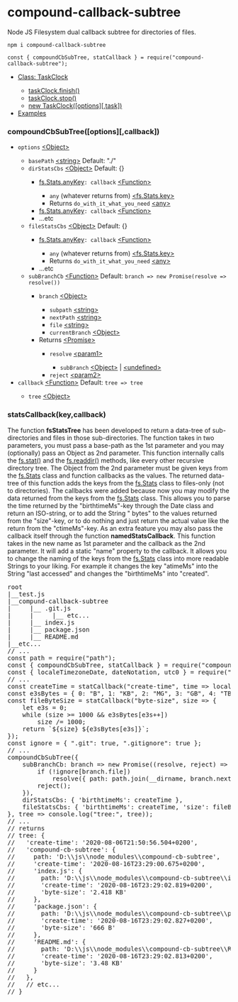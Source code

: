 # compound-callback-subtree
Node JS Filesystem dual callback subtree for directories of files.
<pre><code class="language-javascript">npm i compound-callback-subtree

const { compoundCbSubTree, statCallback } = require("compound-callback-subtree");</code></pre>
<ul>
    <li><a href="https://github.com/BerendKemper/task-clock#class-taskclock">Class: TaskClock</a></li>
    <ul>
        <li><a href="https://github.com/BerendKemper/task-clock#taskclockfinish">taskClock.finish()</a></li>
        <li><a href="https://github.com/BerendKemper/task-clock#taskclockstop">taskClock.stop()</a></li>
        <li><a href="https://github.com/BerendKemper/task-clock#new-taskclockoptionstask">new TaskClock([options][,task])</a></li>
    </ul>
    <li><a href="https://github.com/BerendKemper/task-clock#examples">Examples</a></li>
</ul>
<h3>compoundCbSubTree([options][,callback])</h3>
<ul>
    <li><code>options</code> <a href="https://developer.mozilla.org/en-US/docs/Web/JavaScript/Reference/Global_Objects/Object">&lt;Object&gt;</a></li>
    <ul>
        <li><code>basePath</code> <a href="https://developer.mozilla.org/en-US/docs/Web/JavaScript/Data_structures#String_type">&lt;string&gt;</a> Default: "./"</li>
        <li><code>dirStatsCbs</code> <a href="https://developer.mozilla.org/en-US/docs/Web/JavaScript/Reference/Global_Objects/Object">&lt;Object&gt;</a> Default: {}</li>
        <ul>
            <li><a href="https://nodejs.org/dist/latest-v12.x/docs/api/fs.html#fs_class_fs_stats">fs.Stats.anyKey</a><code>: callback</code> <a href="https://developer.mozilla.org/en-US/docs/Web/JavaScript/Reference/Global_Objects/Function">&lt;Function&gt;</a></li>
            <ul>
                <li><code>any</code> (whatever returns from) <a href="https://nodejs.org/dist/latest-v12.x/docs/api/fs.html#fs_class_fs_stats">&lt;fs.Stats.key&gt;</a></li>
                <li>Returns <code>do_with_it_what_you_need</code> <a href="https://developer.mozilla.org/en-US/docs/Web/JavaScript/Data_structures#Data_types">&lt;any&gt;</a></li>
            </ul>
            <li><a href="https://nodejs.org/dist/latest-v12.x/docs/api/fs.html#fs_class_fs_stats">fs.Stats.anyKey</a><code>: callback</code> <a href="https://developer.mozilla.org/en-US/docs/Web/JavaScript/Reference/Global_Objects/Function">&lt;Function&gt;</a></li>
            <li>...etc</li>
        </ul>
        <li><code>fileStatsCbs</code> <a href="https://developer.mozilla.org/en-US/docs/Web/JavaScript/Reference/Global_Objects/Object">&lt;Object&gt;</a> Default: {}</li>
        <ul>
            <li><a href="https://nodejs.org/dist/latest-v12.x/docs/api/fs.html#fs_class_fs_stats">fs.Stats.anyKey</a><code>: callback</code> <a href="https://developer.mozilla.org/en-US/docs/Web/JavaScript/Reference/Global_Objects/Function">&lt;Function&gt;</a></li>
            <ul>
                <li><code>any</code> (whatever returns from) <a href="https://nodejs.org/dist/latest-v12.x/docs/api/fs.html#fs_class_fs_stats">&lt;fs.Stats.key&gt;</a></li>
                <li>Returns <code>do_with_it_what_you_need</code> <a href="https://developer.mozilla.org/en-US/docs/Web/JavaScript/Data_structures#Data_types">&lt;any&gt;</a></li>
            </ul>
            <li>...etc</li>
        </ul>
        <li><code>subBranchCb</code> <a href="https://developer.mozilla.org/en-US/docs/Web/JavaScript/Reference/Global_Objects/Function">&lt;Function&gt;</a> Default: <code>branch => new Promise(resolve => resolve())</code></li>
        <ul>
            <li><code>branch</code> <a href="https://developer.mozilla.org/en-US/docs/Web/JavaScript/Reference/Global_Objects/Object">&lt;Object&gt;</a></li>
            <ul>
                <li><code>subpath</code> <a href="https://developer.mozilla.org/en-US/docs/Web/JavaScript/Data_structures#String_type">&lt;string&gt;</a></li>
                <li><code>nextPath</code> <a href="https://developer.mozilla.org/en-US/docs/Web/JavaScript/Data_structures#String_type">&lt;string&gt;</a></li>
                <li><code>file</code> <a href="https://developer.mozilla.org/en-US/docs/Web/JavaScript/Data_structures#String_type">&lt;string&gt;</a></li>
                <li><code>currentBranch</code> <a href="https://developer.mozilla.org/en-US/docs/Web/JavaScript/Reference/Global_Objects/Object">&lt;Object&gt;</a></li>
            </ul>
            <li>Returns <a href="https://developer.mozilla.org/en-US/docs/Web/JavaScript/Reference/Global_Objects/Promise">&lt;Promise&gt;</a></li>
            <ul>
                <li><code>resolve</code> <a href="https://developer.mozilla.org/en-US/docs/Web/JavaScript/Reference/Global_Objects/Promise/resolve">&lt;param1&gt;</a></li>
                <ul>
                    <li><code>subBranch</code> <a href="https://developer.mozilla.org/en-US/docs/Web/JavaScript/Reference/Global_Objects/Object">&lt;Object&gt;</a> | <a href="https://developer.mozilla.org/en-US/docs/Web/JavaScript/Data_structures#Undefined_type">&lt;undefined&gt;</a></li>
                </ul>
                <li><code>reject</code> <a href="https://developer.mozilla.org/en-US/docs/Web/JavaScript/Reference/Global_Objects/Promise/reject">&lt;param2&gt;</a></li>
            </ul>
        </ul>
    </ul>
    <li><code>callback</code> <a href="https://developer.mozilla.org/en-US/docs/Web/JavaScript/Reference/Global_Objects/Function">&lt;Function&gt;</a> Default: <code>tree => tree</code></li>
    <ul>
        <li><code>tree</code> <a href="https://developer.mozilla.org/en-US/docs/Web/JavaScript/Reference/Global_Objects/Object">&lt;Object&gt;</a></li>
    </ul>
</ul>
<h3>statsCallback(key,callback)</h3>

The function <b>fsStatsTree</b> has been developed to return a data-tree of sub-directories and files in those sub-directories. The function takes in two parameters, you must pass a base-path as the 1st parameter and you may (optionally) pass an Object as 2nd parameter. This function internally calls the <a href="https://nodejs.org/dist/latest-v12.x/docs/api/fs.html#fs_fs_stat_path_options_callback">fs.stat()</a> and the <a href="https://nodejs.org/dist/latest-v12.x/docs/api/fs.html#fs_fs_readdir_path_options_callback">fs.readdir()</a> methods, like every other recursive directory tree. The Object from the 2nd parameter must be given keys from the <a href="https://nodejs.org/dist/latest-v12.x/docs/api/fs.html#fs_class_fs_stats">fs.Stats</a> class and function callbacks as the values. The returned data-tree of this function adds the keys from the <a href="https://nodejs.org/dist/latest-v12.x/docs/api/fs.html#fs_class_fs_stats">fs.Stats</a> class to files-only (not to directories). The callbacks were added because now you may modify the data returned from the keys from the <a href="https://nodejs.org/dist/latest-v12.x/docs/api/fs.html#fs_class_fs_stats">fs.Stats</a> class. This allows you to parse the time returned by the "birthtimeMs"-key through the Date class and return an ISO-string, or to add the String " bytes" to the values returned from the "size"-key, or to do nothing and just return the actual value like the return from the "ctimeMs"-key. As an extra feature you may also pass the callback itself through the function <b>namedStatsCallback</b>. This function takes in the new name as 1st parameter and the callback as the 2nd parameter. It will add a static "name" property to the callback. It allows you to change the naming of the keys from the <a href="https://nodejs.org/dist/latest-v12.x/docs/api/fs.html#fs_class_fs_stats">fs.Stats</a> class into more readable Strings to your liking. For example it changes the key "atimeMs" into the String "last accessed" and changes the "birthtimeMs" into "created".

<pre>root
|__test.js
|__compund-callback-subtree
|     |__ .git.js
|     |     |__ etc...
|     |__ index.js
|     |__ package.json
|     |__ README.md
|__etc...
// ...
const path = require("path");
const { compoundCbSubTree, statCallback } = require("compound-cb-subtree");
const { localeTimezoneDate, dateNotation, utc0 } = require("locale-timezone-date");
// ...
const createTime = statCallback("create-time", time => localeTimezoneDate.toISOString(new Date(time)));
const e3sBytes = { 0: "B", 1: "KB", 2: "MG", 3: "GB", 4: "TB", 5: "PB" };
const fileByteSize = statCallback("byte-size", size => {
    let e3s = 0;
    while (size >= 1000 && e3sBytes[e3s++])
        size /= 1000;
    return `${size} ${e3sBytes[e3s]}`;
});
const ignore = { ".git": true, ".gitignore": true };
// ...
compoundCbSubTree({
    subBranchCb: branch => new Promise((resolve, reject) => {
        if (!ignore[branch.file])
            resolve({ path: path.join(__dirname, branch.nextPath) });
        reject();
    }),
    dirStatsCbs: { 'birthtimeMs': createTime },
    fileStatsCbs: { 'birthtimeMs': createTime, 'size': fileByteSize }
}, tree => console.log("tree:", tree));
// ...
// returns
// tree: {
//   'create-time': '2020-08-06T21:50:56.504+0200',
//   'compound-cb-subtree': {
//     path: 'D:\\js\\node_modules\\compound-cb-subtree',
//     'create-time': '2020-08-16T23:29:00.675+0200',
//     'index.js': {
//       path: 'D:\\js\\node_modules\\compound-cb-subtree\\index.js',
//       'create-time': '2020-08-16T23:29:02.819+0200',
//       'byte-size': '2.418 KB'
//     },
//     'package.json': {
//       path: 'D:\\js\\node_modules\\compound-cb-subtree\\package.json',
//       'create-time': '2020-08-16T23:29:02.827+0200',
//       'byte-size': '666 B'
//     },
//     'README.md': {
//       path: 'D:\\js\\node_modules\\compound-cb-subtree\\README.md',
//       'create-time': '2020-08-16T23:29:02.813+0200',
//       'byte-size': '3.48 KB'
//     }
//   },
//   // etc...
// }</pre>
